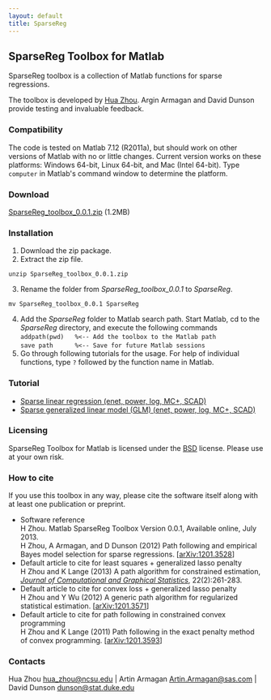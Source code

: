 ```yaml
---
layout: default
title: SparseReg
---
```


## SparseReg Toolbox for Matlab

SparseReg toolbox is a collection of Matlab functions for sparse regressions. 

The toolbox is developed by [Hua Zhou](http://hua-zhou.github.io). Argin Armagan and David Dunson provide testing and invaluable feedback.

### Compatibility

The code is tested on Matlab 7.12 (R2011a), but should work on other versions of Matlab with no or little changes. Current version works on these platforms: Windows 64-bit, Linux 64-bit, and Mac (Intel 64-bit). Type `computer` in Matlab's command window to determine the platform.

### Download

[SparseReg_toolbox_0.0.1.zip](./SparseReg_toolbox_0.0.1.zip) (1.2MB)

### Installation

1. Download the zip package.
2. Extract the zip file.  
```
unzip SparseReg_toolbox_0.0.1.zip
```
3. Rename the folder from *SparseReg_toolbox_0.0.1* to *SparseReg*.  
```
mv SparseReg_toolbox_0.0.1 SparseReg
```
4. Add the *SparseReg* folder to Matlab search path. Start Matlab, cd to the *SparseReg* directory, and execute the following commands  
`addpath(pwd)	%<-- Add the toolbox to the Matlab path`  
`save path		%<-- Save for future Matlab sessions`
5. Go through following tutorials for the usage. For help of individual functions, type `?` followed by the function name in Matlab.

### Tutorial

* [Sparse linear regression (enet, power, log, MC+, SCAD)](./html/demo_lsq.html)
* [Sparse generalized linear model (GLM) (enet, power, log, MC+, SCAD)](./html/demo_glm.html)

### Licensing

SparseReg Toolbox for Matlab is licensed under the [BSD](./html/COPYRIGHT.txt) license. Please use at your own risk.

### How to cite

If you use this toolbox in any way, please cite the software itself along with at least one publication or preprint.

* Software reference  
H Zhou. Matlab SparseReg Toolbox Version 0.0.1, Available online, July 2013.  
H Zhou, A Armagan, and D Dunson (2012) Path following and empirical Bayes model selection for sparse regressions. \[[arXiv:1201.3528](http://arxiv.org/abs/1201.3528)\]
* Default article to cite for least squares + generalized lasso penalty  
H Zhou and K Lange (2013) A path algorithm for constrained estimation, [_Journal of Computational and Graphical Statistics_](http://amstat.tandfonline.com/doi/full/10.1080/10618600.2012.681248), 22(2):261-283.
* Default article to cite for convex loss + generalized lasso penalty  
H Zhou and Y Wu (2012)  A generic path algorithm for regularized statistical estimation. \[[arXiv:1201.3571](http://arxiv.org/abs/1201.3571)\]
* Default article to cite for path following in constrained convex programming  
H Zhou and K Lange (2011) Path following in the exact penalty method of convex programming. \[[arXiv:1201.3593](http://arxiv.org/abs/1201.3593)\]

### Contacts

Hua Zhou <hua_zhou@ncsu.edu> | Artin Armagan <Artin.Armagan@sas.com> | David Dunson <dunson@stat.duke.edu>
